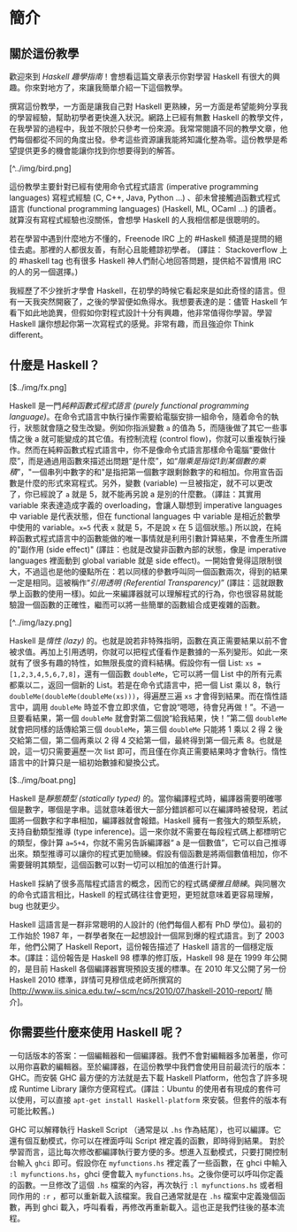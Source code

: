 # 簡介

## 關於這份教學

歡迎來到 *Haskell 趣學指南*！會想看這篇文章表示你對學習 Haskell 有很大的興趣。你來對地方了，來讓我簡單介紹一下這個教學。

撰寫這份教學，一方面是讓我自己對 Haskell 更熟練，另一方面是希望能夠分享我的學習經驗，幫助初學者更快進入狀況。網路上已經有無數 Haskell 的教學文件，在我學習的過程中，我並不限於只參考一份來源。我常常閱讀不同的教學文章，他們每個都從不同的角度出發。參考這些資源讓我能將知識化整為零。這份教學是希望提供更多的機會能讓你找到你想要得到的解答。

[^../img/bird.png]

這份教學主要針對已經有使用命令式程式語言 (imperative programming languages) 寫程式經驗 (C, C++, Java, Python …) 、卻未曾接觸過函數式程式語言 (functional programming languages) (Haskell, ML, OCaml …) 的讀者。就算沒有寫程式經驗也沒關係，會想學 Haskell 的人我相信都是很聰明的。

若在學習中遇到什麼地方不懂的，Freenode IRC 上的 #Haskell 頻道是提問的絕佳去處。那裡的人都很友善，有耐心且能體諒初學者。
(譯註： Stackoverflow 上的 #haskell tag 也有很多 Haskell 神人們耐心地回答問題，提供給不習慣用 IRC 的人的另一個選擇。)

我經歷了不少挫折才學會 Haskell，在初學的時候它看起來是如此奇怪的語言。但有一天我突然開竅了，之後的學習便如魚得水。我想要表達的是：儘管 Haskell 乍看下如此地詭異，但假如你對程式設計十分有興趣，他非常值得你學習。學習 Haskell 讓你想起你第一次寫程式的感覺。非常有趣，而且強迫你 Think different。

## 什麼是 Haskell？

[$../img/fx.png]

Haskell 是一門*純粹函數式程式語言 (purely functional programming language)*。在命令式語言中執行操作需要給電腦安排一組命令，隨着命令的執行，狀態就會隨之發生改變。例如你指派變數 ``a`` 的值為 5，而隨後做了其它一些事情之後 a 就可能變成的其它值。有控制流程 (control flow)，你就可以重複執行操作。然而在純粹函數式程式語言中，你不是像命令式語言那樣命令電腦“要做什麼”，而是通過用函數來描述出問題“是什麼”，如“_階乘是指從1到某個數的乘積_”，"一個串列中數字的和"是指把第一個數字跟剩餘數字的和相加。你用宣告函數是什麼的形式來寫程式。另外，變數 (variable) 一旦被指定，就不可以更改了，你已經說了 ``a`` 就是 5，就不能再另說 a 是別的什麼數。（譯註：其實用 variable 來表達造成字義的 overloading，會讓人聯想到 imperative languages 中 variable 是代表狀態，但在 functional languages 中 variable 是相近於數學中使用的 variable。``x=5`` 代表 ``x`` 就是 5，不是說 ``x`` 在 5 這個狀態。) 所以說，在純粹函數式程式語言中的函數能做的唯一事情就是利用引數計算結果，不會產生所謂的"副作用 (side effect)" (譯註：也就是改變非函數內部的狀態，像是 imperative languages 裡面動到 global variable 就是 side effect)。一開始會覺得這限制很大，不過這也是他的優點所在：若以同樣的參數呼叫同一個函數兩次，得到的結果一定是相同。這被稱作“_引用透明 (Referential Transparency)_” (譯註：這就跟數學上函數的使用一樣)。如此一來編譯器就可以理解程式的行為，你也很容易就能驗證一個函數的正確性，繼而可以將一些簡單的函數組合成更複雜的函數。

[^../img/lazy.png]

Haskell 是*惰性 (lazy)* 的。也就是說若非特殊指明，函數在真正需要結果以前不會被求值。再加上引用透明，你就可以把程式僅看作是數據的一系列變形。如此一來就有了很多有趣的特性，如無限長度的資料結構。假設你有一個 List: ``xs = [1,2,3,4,5,6,7,8]``，還有一個函數 ``doubleMe``，它可以將一個 List 中的所有元素都乘以二，返回一個新的 List。若是在命令式語言中，把一個 List 乘以 8，執行 ``doubleMe(doubleMe(doubleMe(xs)))``，得遍歷三遍 ``xs`` 才會得到結果。而在惰性語言中，調用 ``doubleMe`` 時並不會立即求值，它會說“嗯嗯，待會兒再做！”。不過一旦要看結果，第一個 ``doubleMe`` 就會對第二個說“給我結果，快！”第二個 ``doubleMe`` 就會把同樣的話傳給第三個 ``doubleMe``，第三個 ``doubleMe`` 只能將 1 乘以 2 得 2 後交給第二個，第二個再乘以 2 得 4 交給第一個，最終得到第一個元素 8。也就是說，這一切只需要遍歷一次 list 即可，而且僅在你真正需要結果時才會執行。惰性語言中的計算只是一組初始數據和變換公式。

[$../img/boat.png]

Haskell 是*靜態類型 (statically typed)* 的。當你編譯程式時，編譯器需要明確哪個是數字，哪個是字串。這就意味着很大一部分錯誤都可以在編譯時被發現，若試圖將一個數字和字串相加，編譯器就會報錯。Haskell 擁有一套強大的類型系統，支持自動類型推導 (type inference)。這一來你就不需要在每段程式碼上都標明它的類型，像計算 ``a=5+4``，你就不需另告訴編譯器“ a 是一個數值”，它可以自己推導出來。類型推導可以讓你的程式更加簡練。假設有個函數是將兩個數值相加，你不需要聲明其類型，這個函數可以對一切可以相加的值進行計算。

Haskell 採納了很多高階程式語言的概念，因而它的程式碼*優雅且簡練*。與同層次的命令式語言相比，Haskell 的程式碼往往會更短，更短就意味着更容易理解，bug 也就更少。

Haskell 這語言是一群非常聰明的人設計的 (他們每個人都有 PhD 學位)。最初的工作始於 1987 年，一群學者聚在一起想設計一個屌到爆的程式語言。到了 2003 年，他們公開了 Haskell Report，這份報告描述了 Haskell 語言的一個穩定版本。(譯註：這份報告是 Haskell 98 標準的修訂版，Haskell 98 是在 1999 年公開的，是目前 Haskell 各個編譯器實現預設支援的標準。在 2010 年又公開了另一份 Haskell 2010 標準，詳情可見穆信成老師所撰寫的[http://www.iis.sinica.edu.tw/~scm/ncs/2010/07/haskell-2010-report/ 簡介]。

##  你需要些什麼來使用 Haskell 呢？

一句話版本的答案：一個編輯器和一個編譯器。我們不會對編輯器多加著墨，你可以用你喜歡的編輯器。至於編譯器，在這份教學中我們會使用目前最流行的版本：GHC。而安裝 GHC 最方便的方法就是去下載 Haskell Platform，他包含了許多現成 Runtime Library 讓你方便寫程式。(譯註：Ubuntu 的使用者有現成的套件可以使用，可以直接 ``apt-get install Haskell-platform`` 來安裝。但套件的版本有可能比較舊。)

GHC 可以解釋執行 Haskell Script （通常是以 ``.hs`` 作為結尾），也可以編譯。它還有個互動模式，你可以在裡面呼叫 Script 裡定義的函數，即時得到結果。 對於學習而言，這比每次修改都編譯執行要方便的多。想進入互動模式，只要打開控制台輸入 ``ghci`` 即可。假設你在 ``myfunctions.hs`` 裡定義了一些函數，在 ghci 中輸入 ``:l myfunctions.hs``，ghci 便會載入 ``myfunctions.hs``。之後你便可以呼叫你定義的函數。一旦修改了這個 ``.hs`` 檔案的內容，再次執行 ``:l myfunctions.hs`` 或者相同作用的 ``:r`` ，都可以重新載入該檔案。我自己通常就是在 ``.hs`` 檔案中定義幾個函數，再到 ghci 載入，呼叫看看，再修改再重新載入。這也正是我們往後的基本流程。
